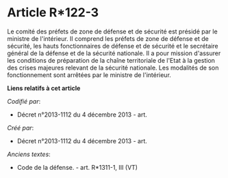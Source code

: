 # Article R*122-3

Le comité des préfets de zone de défense et de sécurité est présidé par le ministre de l'intérieur. Il comprend les préfets
de zone de défense et de sécurité, les hauts fonctionnaires de défense et de sécurité et le secrétaire général de la défense
et de la sécurité nationale. Il a pour mission d'assurer les conditions de préparation de la chaîne territoriale de l'Etat à
la gestion des crises majeures relevant de la sécurité nationale. Les modalités de son fonctionnement sont arrêtées par le
ministre de l'intérieur.

**Liens relatifs à cet article**

_Codifié par_:

  - Décret n°2013-1112 du 4 décembre 2013 - art.

_Créé par_:

  - Décret n°2013-1112 du 4 décembre 2013 - art.

_Anciens textes_:

  - Code de la défense. - art. R*1311-1, III (VT)
